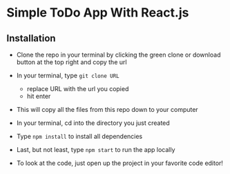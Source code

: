 # Simple ToDo App With React.js

## Installation
- Clone the repo in your terminal by clicking the green clone or download button at the top right and copy the url
- In your terminal, type ```git clone URL```
  - replace URL with the url you copied
  - hit enter
- This will copy all the files from this repo down to your computer
- In your terminal, cd into the directory you just created
- Type ```npm install``` to install all dependencies
- Last, but not least, type ```npm start``` to run the app locally

- To look at the code, just open up the project in your favorite code editor!
